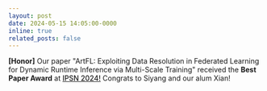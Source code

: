 ```yaml
---
layout: post
date: 2024-05-15 14:05:00-0000
inline: true
related_posts: false
---
```


<strong>[Honor]</strong> Our paper "ArtFL: Exploiting Data Resolution in Federated Learning for Dynamic Runtime Inference via Multi-Scale Training" received the <strong>Best Paper Award</strong> at <a href="https://ipsn.acm.org/2024/awards.html" style="font-weight: 500;">IPSN 2024!</a> Congrats to Siyang and our alum Xian!
